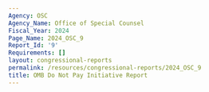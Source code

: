 ```yaml
---
Agency: OSC
Agency_Name: Office of Special Counsel
Fiscal_Year: 2024
Page_Name: 2024_OSC_9
Report_Id: '9'
Requirements: []
layout: congressional-reports
permalink: /resources/congressional-reports/2024_OSC_9
title: OMB Do Not Pay Initiative Report
---
```

